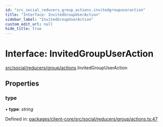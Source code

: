 ```yaml
---
id: "src_social_reducers_group_actions.invitedgroupuseraction"
title: "Interface: InvitedGroupUserAction"
sidebar_label: "InvitedGroupUserAction"
custom_edit_url: null
hide_title: true
---
```


# Interface: InvitedGroupUserAction

[src/social/reducers/group/actions](../modules/src_social_reducers_group_actions.md).InvitedGroupUserAction

## Properties

### type

• **type**: *string*

Defined in: [packages/client-core/src/social/reducers/group/actions.ts:47](https://github.com/xr3ngine/xr3ngine/blob/716a06460/packages/client-core/src/social/reducers/group/actions.ts#L47)
